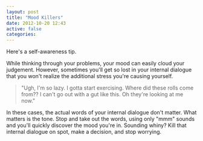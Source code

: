 ```yaml
---
layout: post
title: "Mood Killers"
date: 2012-10-20 12:43
active: false
categories:
---
```


Here's a self-awareness tip.

While thinking through your problems, your mood can easily cloud your judgement. However, sometimes you'll get so lost in your internal dialogue that you won't realize the additional stress you're causing yourself.

<blockquote>"Ugh, I'm so lazy. I gotta start exercising. Where did these rolls come from?? I can't go out with a gut like this. Oh they're looking at me now."</blockquote>

In these cases, the actual words of your internal dialogue don't matter. What matters is the tone. Stop and take out the words, using only "mmm" sounds and you'll quickly discover the mood you're in. Sounding whiny? Kill that internal dialogue on spot, make a decision, and stop worrying.